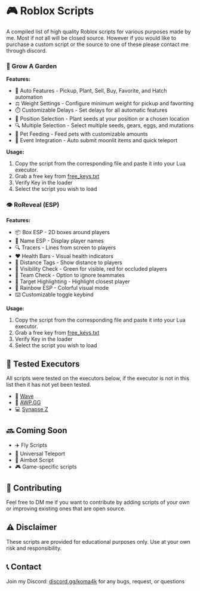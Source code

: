 # 🎮 Roblox Scripts

A compiled list of high quality Roblox scripts for various purposes made by me. Most if not all will be closed source. However if you would like to purchase a custom script or the source to one of these please contact me through discord.

### 🌱 Grow A Garden

**Features:**
- 🔄 Auto Features - Pickup, Plant, Sell, Buy, Favorite, and Hatch automation
- ⚖️ Weight Settings - Configure minimum weight for pickup and favoriting
- ⏱️ Customizable Delays - Set delays for all automatic features
- 📍 Position Selection - Plant seeds at your position or a chosen location
- 🔍 Multiple Selection - Select multiple seeds, gears, eggs, and mutations
- 🐾 Pet Feeding - Feed pets with customizable amounts
- 🌙 Event Integration - Auto submit moonlit items and quick teleport

**Usage:**
1. Copy the script from the corresponding file and paste it into your Lua executor.
2. Grab a free key from [free_keys.txt](https://github.com/Koma4k0/Roblox-Scripts/blob/main/free_keys.txt)
3. Verify Key in the loader
4. Select the script you wish to load

### 👁️ RoReveal (ESP)

**Features:**
- 📦 Box ESP - 2D boxes around players
- 📝 Name ESP - Display player names
- 🔍 Tracers - Lines from screen to players
- ❤️ Health Bars - Visual health indicators
- 📏 Distance Tags - Show distance to players
- 👀 Visibility Check - Green for visible, red for occluded players
- 👥 Team Check - Option to ignore teammates
- 🎯 Target Highlighting - Highlight closest player
- 🌈 Rainbow ESP - Colorful visual mode
- ⌨️ Customizable toggle keybind

**Usage:**
1. Copy the script from the corresponding file and paste it into your Lua executor.
2. Grab a free key from [free_keys.txt](https://github.com/Koma4k0/Roblox-Scripts/blob/main/free_keys.txt)
3. Verify Key in the loader
4. Select the script you wish to load

## 🧪 Tested Executors

All scripts were tested on the executors below, if the executor is not in this list then it has not yet been tested.

- 🌊 [Wave](https://getwave.gg)
- 🔫 [AWP.GG](https://buyawp.gg/)
- 💻 [Synapse Z](https://synapsez.net/)

## 🔜 Coming Soon

- ✈️ Fly Scripts
- 🚀 Universal Teleport
- 🎯 Aimbot Script
- 🎮 Game-specific scripts

## 🤝 Contributing

Feel free to DM me if you want to contribute by adding scripts of your own or improving existing ones that are open source.

## ⚠️ Disclaimer

These scripts are provided for educational purposes only. Use at your own risk and responsibility.

## 📞 Contact

Join my Discord: [discord.gg/koma4k](https://discord.gg/koma4k) for any bugs, request, or questions 

